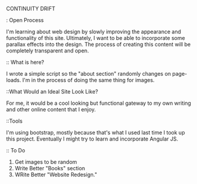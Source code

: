 CONTINUITY DRIFT

: Open Process

I'm learning about web design by slowly improving the appearance and functionality of this site. Ultimately, I want to be able to incorporate some parallax effects into the design. The process of creating this content will be completely transparent and open.

:: What is here?

I wrote a simple script so the "about section" randomly changes on page-loads. I'm in the process of doing the same thing for images.


::What Would an Ideal Site Look Like?

For me, it would be a cool looking but functional gateway to my own writing and other online content that I enjoy.

::Tools

I'm using bootstrap, mostly because that's what I used last time I took up this project. Eventually I might try to learn and incorporate Angular JS.

:: To Do

1. Get images to be random
2. Write Better "Books" section
3. WRite Better "Website Redesign."

